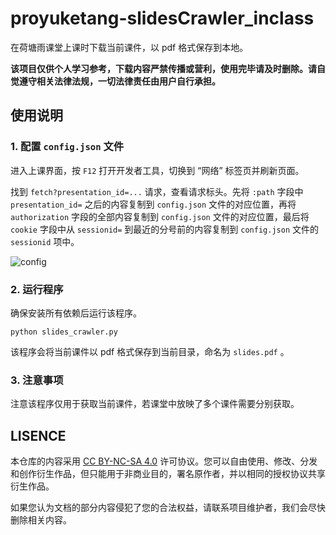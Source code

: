 # proyuketang-slidesCrawler_inclass

在荷塘雨课堂上课时下载当前课件，以 pdf 格式保存到本地。

**该项目仅供个人学习参考，下载内容严禁传播或营利，使用完毕请及时删除。请自觉遵守相关法律法规，一切法律责任由用户自行承担。**

## 使用说明

### 1. 配置 `config.json` 文件

进入上课界面，按 `F12` 打开开发者工具，切换到 “网络” 标签页并刷新页面。

找到 `fetch?presentation_id=...` 请求，查看请求标头。先将 `:path` 字段中 `presentation_id=` 之后的内容复制到 `config.json` 文件的对应位置，再将 `authorization` 字段的全部内容复制到 `config.json` 文件的对应位置，最后将 `cookie` 字段中从 `sessionid=` 到最近的分号前的内容复制到 `config.json` 文件的 `sessionid` 项中。

![config](img.jpg)

### 2. 运行程序

确保安装所有依赖后运行该程序。

```
python slides_crawler.py
```

该程序会将当前课件以 pdf 格式保存到当前目录，命名为 `slides.pdf` 。

### 3. 注意事项

注意该程序仅用于获取当前课件，若课堂中放映了多个课件需要分别获取。

## LISENCE

本仓库的内容采用 [CC BY-NC-SA 4.0](https://creativecommons.org/licenses/by-nc-sa/4.0/) 许可协议。您可以自由使用、修改、分发和创作衍生作品，但只能用于非商业目的，署名原作者，并以相同的授权协议共享衍生作品。

如果您认为文档的部分内容侵犯了您的合法权益，请联系项目维护者，我们会尽快删除相关内容。
